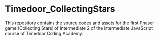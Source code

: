 # Timedoor_CollectingStars
This repository contains the source codes and assets for the first Phaser game (Collecting Stars) of Intermediate 2 of the Intermediate JavaScript course of Timedoor Coding Academy.
